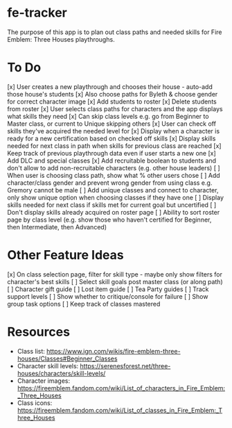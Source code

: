 # fe-tracker

The purpose of this app is to plan out class paths and needed skills for Fire Emblem: Three Houses playthroughs.

# To Do

[x] User creates a new playthrough and chooses their house - auto-add those house's students
[x] Also choose paths for Byleth & choose gender for correct character image
[x] Add students to roster
[x] Delete students from roster
[x] User selects class paths for characters and the app displays what skills they need
[x] Can skip class levels e.g. go from Beginner to Master class, or current to Unique skipping others
[x] User can check off skills they've acquired the needed level for
[x] Display when a character is ready for a new certification based on checked off skills
[x] Display skills needed for next class in path when skills for previous class are reached
[x] Keep track of previous playthrough data even if user starts a new one
[x] Add DLC and special classes
[x] Add recruitable boolean to students and don't allow to add non-recruitable characters (e.g. other house leaders)
[ ] When user is choosing class path, show what % other users chose
[ ] Add character/class gender and prevent wrong gender from using class e.g. Gremory cannot be male
[ ] Add unique classes and connect to character, only show unique option when choosing classes if they have one
[ ] Display skills needed for next class if skills met for current goal but uncertified
[ ] Don't display skills already acquired on roster page
[ ] Ability to sort roster page by class level (e.g. show those who haven't certified for Beginner, then Intermediate, then Advanced)

# Other Feature Ideas

[x] On class selection page, filter for skill type - maybe only show filters for character's best skills
[ ] Select skill goals post master class (or along path)
[ ] Character gift guide
[ ] Lost item guide
[ ] Tea Party guides
[ ] Track support levels
[ ] Show whether to critique/console for failure
[ ] Show group task options
[ ] Keep track of classes mastered

# Resources

-   Class list: https://www.ign.com/wikis/fire-emblem-three-houses/Classes#Beginner_Classes
-   Character skill levels: https://serenesforest.net/three-houses/characters/skill-levels/
-   Character images: https://fireemblem.fandom.com/wiki/List_of_characters_in_Fire_Emblem:_Three_Houses
-   Class icons: https://fireemblem.fandom.com/wiki/List_of_classes_in_Fire_Emblem:_Three_Houses
